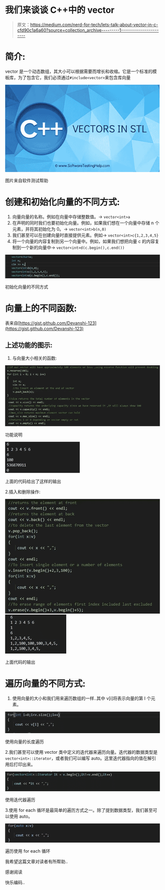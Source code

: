 # 我们来谈谈 C++中的 vector

> 原文：<https://medium.com/nerd-for-tech/lets-talk-about-vector-in-c-cfd90c1a6a60?source=collection_archive---------1----------------------->

# 简介:

vector 是一个动态数组，其大小可以根据需要而增长和收缩。它是一个标准的模板库，为了包含它，我们必须通过`#include<vector>`来包含库向量

![](img/d1de86e9b05d5314982510cb09ec1a18.png)

图片来自软件测试帮助

# 创建和初始化向量的不同方式:

1.  向量<type of="" element="" this="" vector="" is="" going="" to="" hold="">向量的名称。例如在向量中存储整数值。→ `vector<int>a`</type>
2.  在声明的同时我们也要初始化向量。例如，如果我们想在一个向量中存储 n 个元素，并将其初始化为 0。→ `vector<int>b(n,0)`
3.  我们甚至可以在创建向量时直接提供元素。例如→ `vector<int>c{1,2,3,4,5}`
4.  将一个向量的内容复制到另一个向量中。例如，如果我们想把向量 c 的内容复制到一个新的向量中→ `vector<int>d(c.begin(),c.end())`

![](img/28096edc673015ba69e5522b2292ed7b.png)

初始化向量的不同方式

# 向量上的不同函数:

表来自[https://gist.github.com/Devanshi-123](https://gist.github.com/Devanshi-123)

## 上述功能的图示:

1.  与向量大小相关的函数:

![](img/28a54cd850a7bab406a5bd1f939a9d69.png)

功能说明

![](img/76a7bd82749012ba25067b72b7334e58.png)

上面的代码给出了这样的输出

2.插入和删除操作:

![](img/c7e0656ce5320d6263dd336e73ceb578.png)![](img/79e676e6de0b4021ba8766a1cd5475cd.png)

上面代码的输出

# 遍历向量的不同方式:

1.  使用向量的大小和我们用来遍历数组的一样..其中 v[i]将表示向量的第 I 个元素。

![](img/01c2dfcee460bab325ac7e7f38cd51e4.png)

使用向量的长度遍历

2.我们甚至可以使用 vector 类中定义的迭代器来遍历向量。迭代器的数据类型是`vector<int>::iterator`，或者我们可以编写 auto。这里迭代器指向的值在解引用后打印出来。

![](img/024af7e279fc2ddb251c827313af1382.png)

使用迭代器遍历

3.使用 for each 循环是最简单的遍历方式之一。除了提到数据类型，我们甚至可以使用 auto。

![](img/a01822a1a6db639a87c1c096b82f5085.png)

遍历使用 for each 循环

我希望这篇文章对读者有所帮助..

感谢阅读

快乐编码..